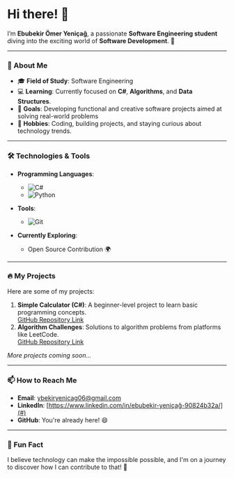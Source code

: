 # Hi there! 👋

I’m **Ebubekir Ömer Yeniçağ**, a passionate **Software Engineering student** diving into the exciting world of **Software Development**. 🚀  

---

### 🌟 About Me
- 🎓 **Field of Study**: Software Engineering  
- 💻 **Learning**: Currently focused on **C#**, **Algorithms**, and **Data Structures**.  
- 🌱 **Goals**: Developing functional and creative software projects aimed at solving real-world problems
- 🎯 **Hobbies**: Coding, building projects, and staying curious about technology trends.  

---

### 🛠️ Technologies & Tools
- **Programming Languages**:  
  - ![C#](https://img.shields.io/badge/-C%23-239120?style=flat&logo=c-sharp&logoColor=white)  
  - ![Python](https://img.shields.io/badge/-Python-3776AB?style=flat&logo=python&logoColor=white)  

- **Tools**:  
  - ![Git](https://img.shields.io/badge/-Git-F05032?style=flat&logo=git&logoColor=white)  

- **Currently Exploring**:  
  - Open Source Contribution 🌍  

---

### 🔥 My Projects
Here are some of my projects:  
1. **Simple Calculator (C#)**: A beginner-level project to learn basic programming concepts.  
   [GitHub Repository Link](#)  
2. **Algorithm Challenges**: Solutions to algorithm problems from platforms like LeetCode.  
   [GitHub Repository Link](#)  

*More projects coming soon...*

---

### 📫 How to Reach Me
- **Email**: [ybekiryenicag06@gmail.com](mailto:bekiryenicag06@gmail.com)  
- **LinkedIn**: [https://www.linkedin.com/in/ebubekir-yeniçağ-90824b32a/](#)  
- **GitHub**: You're already here! 😄  

---

### 🎉 Fun Fact
I believe technology can make the impossible possible, and I'm on a journey to discover how I can contribute to that! 🌌  
